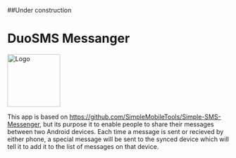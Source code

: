 ##Under construction

# DuoSMS Messanger
<img alt="Logo" src="graphics/icon.png" width="120" />

This app is based on https://github.com/SimpleMobileTools/Simple-SMS-Messenger, but its purpose it to enable people to share their messages between two Android devices. Each time a message is sent or recieved by either phone, a special message will be sent to the synced device which will tell it to add it to the list of messages on that device.
